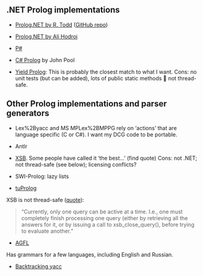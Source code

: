 
## .NET Prolog implementations

*   [Prolog.NET by R. Todd](http://prolog.codeplex.com/) ([GitHub repo](https://github.com/Slesa/Prolog.NET))

*   [Prolog.NET by Ali Hodroj][1]
 
*   [P#][2]
 
*   [C# Prolog][3] by John Pool
 
*   [Yield Prolog][4]: This is probably the closest match to what I want. Cons: no unit tests (but can be added), lots of public static methods  not thread-safe.
 

## Other Prolog implementations and parser generators

*   Lex%2Byacc and MS MPLex%2BMPPG rely on ‘actions’ that are language specific (C or C#). I want my DCG code to be portable.
 
*   Antlr
 
*   [XSB][5]. Some people have called it ‘the best…’ (find quote) Cons: not .NET; not thread-safe (see below); licensing conflicts?
 
*   SWI-Prolog: lazy lists
 
*   [tuProlog][6] 
 

XSB is not thread-safe ([quote][7]): 

> “Currently, only one query can be active at a time. I.e., one must completely finish processing one query (either by retrieving all the answers for it, or by issuing a call to xsb\_close\_query(), before trying to evaluate another.”

*   [AGFL][8]   

 Has grammars for a few languages, including English and Russian.
 

*   [Backtracking yacc][9]

 [1]: http://hodroj.net/prolog/
 [2]: http://homepages.inf.ed.ac.uk/stg/research/Psharp/
 [3]: http://sourceforge.net/projects/cs-prolog/
 [4]: http://yieldprolog.sourceforge.net/
 [5]: http://www.cs.sunysb.edu/~sbprolog/xsb-page.html
 [6]: http://sourceforge.net/projects/tuprolog/
 [7]: http://www.cs.sunysb.edu/~sbprolog/manual2/node37.html
 [8]: http://www.agfl.cs.ru.nl
 [9]: http://www.siber.com/btyacc/  
